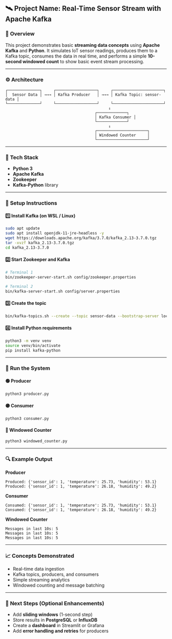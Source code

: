 ## 🛰️ **Project Name:** Real-Time Sensor Stream with Apache Kafka

### 📖 **Overview**

This project demonstrates basic **streaming data concepts** using **Apache Kafka** and **Python**.
It simulates IoT sensor readings, produces them to a Kafka topic, consumes the data in real time, and performs a simple **10-second windowed count** to show basic event stream processing.

---

### ⚙️ **Architecture**

```
┌──────────────┐     ┌──────────────────┐     ┌──────────────────────┐
│  Sensor Data │ →→→ │ Kafka Producer   │ →→→ │ Kafka Topic: sensor-data │
└──────────────┘     └──────────────────┘     └──────────────────────┘
                                             ↓
                                       ┌─────────────┐
                                       │ Kafka Consumer │
                                       └─────────────┘
                                             ↓
                                       ┌──────────────────────┐
                                       │ Windowed Counter     │
                                       └──────────────────────┘
```

---

### 🧰 **Tech Stack**

* **Python 3**
* **Apache Kafka**
* **Zookeeper**
* **Kafka-Python** library

---

### 🚀 **Setup Instructions**

#### 1️⃣ Install Kafka (on WSL / Linux)

```bash
sudo apt update
sudo apt install openjdk-11-jre-headless -y
wget https://downloads.apache.org/kafka/3.7.0/kafka_2.13-3.7.0.tgz
tar -xvzf kafka_2.13-3.7.0.tgz
cd kafka_2.13-3.7.0
```

#### 2️⃣ Start Zookeeper and Kafka

```bash
# Terminal 1
bin/zookeeper-server-start.sh config/zookeeper.properties
```

```bash
# Terminal 2
bin/kafka-server-start.sh config/server.properties
```

#### 3️⃣ Create the topic

```bash
bin/kafka-topics.sh --create --topic sensor-data --bootstrap-server localhost:9092 --partitions 1 --replication-factor 1
```

#### 4️⃣ Install Python requirements

```bash
python3 -m venv venv
source venv/bin/activate
pip install kafka-python
```

---

### 📡 **Run the System**

#### 🟢 Producer

```bash
python3 producer.py
```

#### 🟣 Consumer

```bash
python3 consumer.py
```

#### 🔵 Windowed Counter

```bash
python3 windowed_counter.py
```

---

### 🔍 **Example Output**

**Producer**

```
Produced: {'sensor_id': 1, 'temperature': 25.73, 'humidity': 53.1}
Produced: {'sensor_id': 1, 'temperature': 26.18, 'humidity': 49.2}
```

**Consumer**

```
Consumed: {'sensor_id': 1, 'temperature': 25.73, 'humidity': 53.1}
Consumed: {'sensor_id': 1, 'temperature': 26.18, 'humidity': 49.2}
```

**Windowed Counter**

```
Messages in last 10s: 5
Messages in last 10s: 5
Messages in last 10s: 5
```

---

### 📈 **Concepts Demonstrated**

* Real-time data ingestion
* Kafka topics, producers, and consumers
* Simple streaming analytics
* Windowed counting and message batching

---

### 🧠 **Next Steps (Optional Enhancements)**

* Add **sliding windows** (1-second step)
* Store results in **PostgreSQL** or **InfluxDB**
* Create a **dashboard** in Streamlit or Grafana
* Add **error handling and retries** for producers


